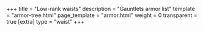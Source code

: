 +++
title = "Low-rank waists"
description = "Gauntlets armor list"
template = "armor-tree.html"
page_template = "armor.html"
weight = 0
transparent = true
[extra]
type = "waist"
+++
